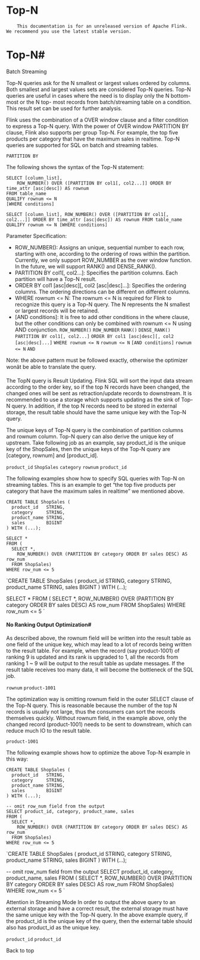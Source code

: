 # Top-N


> 
        This documentation is for an unreleased version of Apache Flink. We recommend you use the latest stable version.
    


# Top-N#



Batch
Streaming


Top-N queries ask for the N smallest or largest values ordered by columns. Both smallest and largest values sets are considered Top-N queries. Top-N queries are useful in cases where the need is to display only the N bottom-most or the N top-
most records from batch/streaming table on a condition. This result set can be used for further analysis.


Flink uses the combination of a OVER window clause and a filter condition to express a Top-N query. With the power of OVER window PARTITION BY clause, Flink also supports per group Top-N. For example, the top five products per category that have the maximum sales in realtime. Top-N queries are supported for SQL on batch and streaming tables.

`PARTITION BY`

The following shows the syntax of the Top-N statement:


```
SELECT [column_list],
    ROW_NUMBER() OVER ([PARTITION BY col1[, col2...]] ORDER BY time_attr [asc|desc]) AS rownum
FROM table_name
QUALIFY rownum <= N
[WHERE conditions]

```

`SELECT [column_list],
    ROW_NUMBER() OVER ([PARTITION BY col1[, col2...]] ORDER BY time_attr [asc|desc]) AS rownum
FROM table_name
QUALIFY rownum <= N
[WHERE conditions]
`

Parameter Specification:

* ROW_NUMBER(): Assigns an unique, sequential number to each row, starting with one, according to the ordering of rows within the partition. Currently, we only support ROW_NUMBER as the over window function. In the future, we will support RANK() and DENSE_RANK().
* PARTITION BY col1[, col2...]: Specifies the partition columns. Each partition will have a Top-N result.
* ORDER BY col1 [asc|desc][, col2 [asc|desc]...]: Specifies the ordering columns. The ordering directions can be different on different columns.
* WHERE rownum <= N: The rownum <= N is required for Flink to recognize this query is a Top-N query. The N represents the N smallest or largest records will be retained.
* [AND conditions]: It is free to add other conditions in the where clause, but the other conditions can only be combined with rownum <= N using AND conjunction.
`ROW_NUMBER()`
`ROW_NUMBER`
`RANK()`
`DENSE_RANK()`
`PARTITION BY col1[, col2...]`
`ORDER BY col1 [asc|desc][, col2 [asc|desc]...]`
`WHERE rownum <= N`
`rownum <= N`
`[AND conditions]`
`rownum <= N`
`AND`

> 
  Note: the above pattern must be followed exactly, otherwise the optimizer wonât be able to translate the query.



> 
  The TopN query is Result Updating. Flink SQL will sort the input data stream according to the order key, so if the top N records have been changed, the changed ones will be sent as retraction/update records to downstream.
It is recommended to use a storage which supports updating as the sink of Top-N query. In addition, if the top N records need to be stored in external storage, the result table should have the same unique key with the Top-N query.



The unique keys of Top-N query is the combination of partition columns and rownum column. Top-N query can also derive the unique key of upstream. Take following job as an example, say product_id is the unique key of the ShopSales, then the unique keys of the Top-N query are [category, rownum] and [product_id].

`product_id`
`ShopSales`
`category`
`rownum`
`product_id`

The following examples show how to specify SQL queries with Top-N on streaming tables. This is an example to get “the top five products per category that have the maximum sales in realtime” we mentioned above.


```
CREATE TABLE ShopSales (
  product_id   STRING,
  category     STRING,
  product_name STRING,
  sales        BIGINT
) WITH (...);

SELECT *
FROM (
  SELECT *,
    ROW_NUMBER() OVER (PARTITION BY category ORDER BY sales DESC) AS row_num
  FROM ShopSales)
WHERE row_num <= 5

```

`CREATE TABLE ShopSales (
  product_id   STRING,
  category     STRING,
  product_name STRING,
  sales        BIGINT
) WITH (...);

SELECT *
FROM (
  SELECT *,
    ROW_NUMBER() OVER (PARTITION BY category ORDER BY sales DESC) AS row_num
  FROM ShopSales)
WHERE row_num <= 5
`

#### No Ranking Output Optimization#


As described above, the rownum field will be written into the result table as one field of the unique key, which may lead to a lot of records being written to the result table. For example, when the record (say product-1001) of ranking 9 is updated and its rank is upgraded to 1, all the records from ranking 1 ~ 9 will be output to the result table as update messages. If the result table receives too many data, it will become the bottleneck of the SQL job.

`rownum`
`product-1001`

The optimization way is omitting rownum field in the outer SELECT clause of the Top-N query. This is reasonable because the number of the top N records is usually not large, thus the consumers can sort the records themselves quickly. Without rownum field, in the example above, only the changed record (product-1001) needs to be sent to downstream, which can reduce much IO to the result table.

`product-1001`

The following example shows how to optimize the above Top-N example in this way:


```
CREATE TABLE ShopSales (
  product_id   STRING,
  category     STRING,
  product_name STRING,
  sales        BIGINT
) WITH (...);

-- omit row_num field from the output
SELECT product_id, category, product_name, sales
FROM (
  SELECT *,
    ROW_NUMBER() OVER (PARTITION BY category ORDER BY sales DESC) AS row_num
  FROM ShopSales)
WHERE row_num <= 5

```

`CREATE TABLE ShopSales (
  product_id   STRING,
  category     STRING,
  product_name STRING,
  sales        BIGINT
) WITH (...);

-- omit row_num field from the output
SELECT product_id, category, product_name, sales
FROM (
  SELECT *,
    ROW_NUMBER() OVER (PARTITION BY category ORDER BY sales DESC) AS row_num
  FROM ShopSales)
WHERE row_num <= 5
`

Attention in Streaming Mode In order to output the above query to an external storage and have a correct result, the external storage must have the same unique key with the Top-N query. In the above example query, if the product_id is the unique key of the query, then the external table should also has product_id as the unique key.

`product_id`
`product_id`

 Back to top
